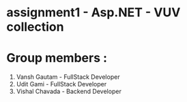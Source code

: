 # assignment1 - Asp.NET - VUV collection
# Group members :
1. Vansh Gautam - FullStack Developer
2. Udit Gami - FullStack Developer
3. Vishal Chavada - Backend Developer
